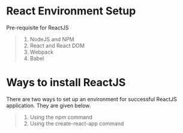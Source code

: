 # React Environment Setup
Pre-requisite for ReactJS
> 1) NodeJS and NPM
> 2) React and React DOM
> 3) Webpack
> 4) Babel
# Ways to install ReactJS
There are two ways to set up an environment for successful ReactJS application. They are given below.

> 1) Using the npm command
> 2) Using the create-react-app command
